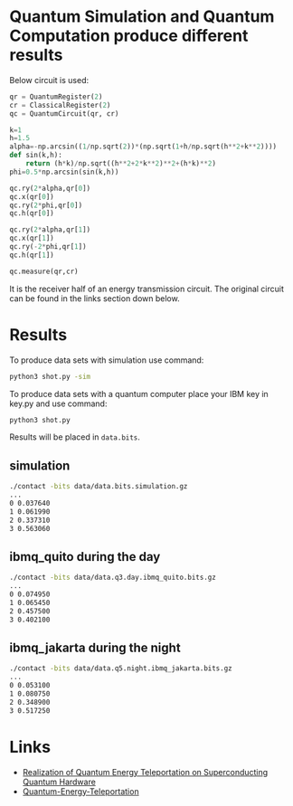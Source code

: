 # Quantum Simulation and Quantum Computation produce different results
Below circuit is used:
```python
qr = QuantumRegister(2)
cr = ClassicalRegister(2)
qc = QuantumCircuit(qr, cr)

k=1
h=1.5
alpha=-np.arcsin((1/np.sqrt(2))*(np.sqrt(1+h/np.sqrt(h**2+k**2))))
def sin(k,h):
    return (h*k)/np.sqrt((h**2+2*k**2)**2+(h*k)**2)
phi=0.5*np.arcsin(sin(k,h))

qc.ry(2*alpha,qr[0])
qc.x(qr[0])
qc.ry(2*phi,qr[0])
qc.h(qr[0])

qc.ry(2*alpha,qr[1])
qc.x(qr[1])
qc.ry(-2*phi,qr[1])
qc.h(qr[1])

qc.measure(qr,cr)
```
It is the receiver half of an energy transmission circuit. The original circuit can be found in the links section down below.

# Results
To produce data sets with simulation use command:
```sh
python3 shot.py -sim
```

To produce data sets with a quantum computer place your IBM key in key.py and use command:
```sh
python3 shot.py
```

Results will be placed in `data.bits`.

## simulation
```sh
./contact -bits data/data.bits.simulation.gz
...
0 0.037640
1 0.061990
2 0.337310
3 0.563060
```

## ibmq_quito during the day
```sh
./contact -bits data/data.q3.day.ibmq_quito.bits.gz
...
0 0.074950
1 0.065450
2 0.457500
3 0.402100
```

## ibmq_jakarta during the night
```sh
./contact -bits data/data.q5.night.ibmq_jakarta.bits.gz
...
0 0.053100
1 0.080750
2 0.348900
3 0.517250
```

# Links
* [Realization of Quantum Energy Teleportation on Superconducting Quantum Hardware](https://arxiv.org/abs/2301.02666)
* [Quantum-Energy-Teleportation](https://github.com/IKEDAKAZUKI/Quantum-Energy-Teleportation)